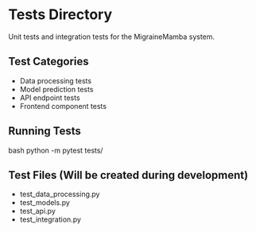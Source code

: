 ﻿# Tests Directory

Unit tests and integration tests for the MigraineMamba system.

## Test Categories
- Data processing tests
- Model prediction tests  
- API endpoint tests
- Frontend component tests

## Running Tests
bash
python -m pytest tests/


## Test Files (Will be created during development)
- test_data_processing.py
- test_models.py
- test_api.py
- test_integration.py
